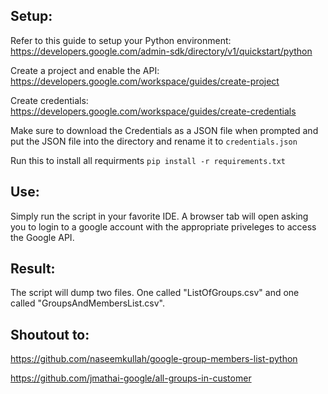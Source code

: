 ## Setup:

Refer to this guide to setup your Python environment:
https://developers.google.com/admin-sdk/directory/v1/quickstart/python

Create a project and enable the API:
https://developers.google.com/workspace/guides/create-project

Create credentials:
https://developers.google.com/workspace/guides/create-credentials

Make sure to download the Credentials as a JSON file when prompted and put the JSON file into the directory and rename it to `credentials.json`

Run this to install all requirments
`pip install -r requirements.txt`

## Use:

Simply run the script in your favorite IDE.
A browser tab will open asking you to login to a google account with the appropriate priveleges to access the Google API.

## Result:

The script will dump two files. One called "ListOfGroups.csv" and one called "GroupsAndMembersList.csv".

## Shoutout to:

https://github.com/naseemkullah/google-group-members-list-python

https://github.com/jmathai-google/all-groups-in-customer
